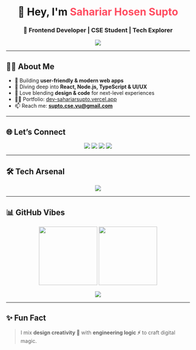 <h1 align="center">👋 Hey, I'm <span style="color:#FF4C60;">Sahariar Hosen Supto</span></h1>
<h3 align="center">🚀 Frontend Developer | CSE Student | Tech Explorer</h3>

<p align="center">
  <img src="https://readme-typing-svg.herokuapp.com?color=36BCF7&size=22&center=true&vCenter=true&width=600&lines=Crafting+Interactive+Web+Apps;Frontend+Dev+with+React+%26+Node.js;UI%2FUX+Enthusiast;Always+Learning+New+Tech" />
</p>

---

## 🧑‍💻 About Me
- 🔭 Building **user-friendly & modern web apps**  
- 🌱 Diving deep into **React, Node.js, TypeScript & UI/UX**  
- 🎨 Love blending **design & code** for next-level experiences  
- 👨‍💻 Portfolio: [dev-sahariarsupto.vercel.app](https://dev-sahariarsupto.vercel.app)  
- 📫 Reach me: **supto.cse.vu@gmail.com**

---

## 🌐 Let’s Connect
<p align="center">
  <a href="https://linkedin.com/in/sahariar-hosen-supto-631570181/"><img src="https://img.shields.io/badge/LinkedIn-0e76a8?style=for-the-badge&logo=linkedin&logoColor=white"/></a>
  <a href="https://facebook.com/supto622"><img src="https://img.shields.io/badge/Facebook-1877F2?style=for-the-badge&logo=facebook&logoColor=white"/></a>
  <a href="https://instagram.com/supto_meowbee/"><img src="https://img.shields.io/badge/Instagram-DD2A7B?style=for-the-badge&logo=instagram&logoColor=white"/></a>
  <a href="https://dev.to/dev-sahariarsupto.vercel.app"><img src="https://img.shields.io/badge/Dev.to-000000?style=for-the-badge&logo=devdotto&logoColor=white"/></a>
</p>

---

## 🛠 Tech Arsenal
<p align="center">
  <img src="https://skillicons.dev/icons?i=html,css,js,ts,react,nodejs,express,mongodb,tailwind,python,java,c,cpp,firebase,figma,ps" />
</p>

---

## 📊 GitHub Vibes
<p align="center">
  <img src="https://github-readme-stats.vercel.app/api?username=sahariarsupto&show_icons=true&theme=tokyonight" height="160"/>
  <img src="https://github-readme-streak-stats.herokuapp.com/?user=sahariarsupto&theme=tokyonight" height="160"/>
</p>
<p align="center">
  <img src="https://github-readme-stats.vercel.app/api/top-langs/?username=sahariarsupto&layout=compact&theme=tokyonight"/>
</p>

---

## ✨ Fun Fact
> I mix **design creativity 🎨** with **engineering logic ⚡** to craft digital magic.  

